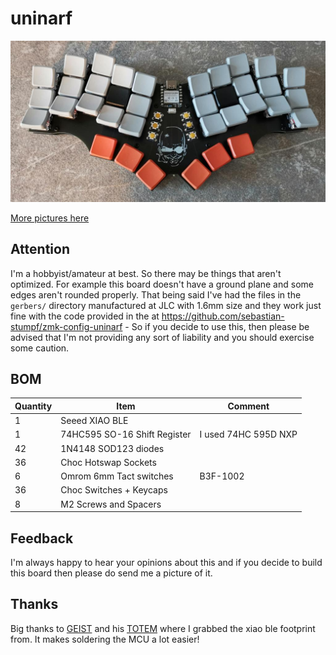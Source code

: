 # uninarf


![uninarf](pictures/uninarf.jpg)

[More pictures here](https://imgur.com/a/TW84yVa)


## Attention

I'm a hobbyist/amateur at best. So there may be things that aren't optimized. For example
this board doesn't have a ground plane and some edges aren't rounded properly. That being said I've had the files
in the `gerbers/` directory manufactured at JLC with 1.6mm size and they work just fine with the code provided in the
at https://github.com/sebastian-stumpf/zmk-config-uninarf - So if you decide to use this, then please be advised that
I'm not providing any sort of liability and you should exercise some caution.

## BOM

| Quantity  | Item                               | Comment                  |
| --------- | ---------------------------------- | ------------------------ |
| 1         | Seeed XIAO BLE                     |                          |
| 1         | 74HC595 SO-16 Shift Register       | I used 74HC 595D NXP     |
| 42        | 1N4148 SOD123 diodes               |                          |
| 36        | Choc Hotswap Sockets               |                          |
| 6         | Omrom 6mm Tact switches            | B3F-1002                 |
| 36        | Choc Switches + Keycaps            |                          |
| 8         | M2 Screws and Spacers              |                          |


## Feedback

I'm always happy to hear your opinions about this and if you decide to build this board then please do send me a picture of it.


## Thanks

Big thanks to [GEIST](https://github.com/GEIGEIGEIST) and his [TOTEM](https://github.com/GEIGEIGEIST/TOTEM) where I grabbed the 
xiao ble footprint from. It makes soldering the MCU a lot easier!
